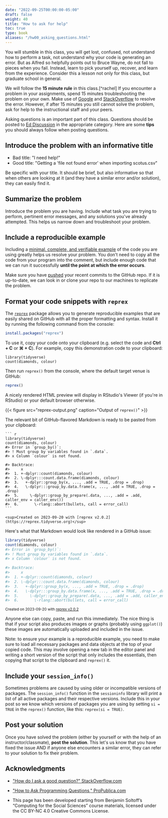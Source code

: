 ```yaml
---
date: "2022-09-25T00:00:00-05:00"
draft: false
weight: 40
title: "How to ask for help"
toc: true
type: book
aliases: "/hw00_asking_questions.html"
---
```




You will stumble in this class, you will get lost, confused, not understand how to perform a task, not understand why your code is generating an error. But as Alfred so helpfully points out to Bruce Wayne, do not fall to pieces when you fail. Instead, learn to pick yourself up, recover, and learn from the experience. Consider this a lesson not only for this class, but graduate school in general.

We will follow the **15 minute rule** in this class.[^rachel] If you encounter a problem in your assignments, spend 15 minutes troubleshooting the problem on your own. Make use of [Google](https://www.google.com) and [StackOverflow](http://stackoverflow.com/) to resolve the error. However, if after 15 minutes you still cannot solve the problem, ask for help to the instructional staff and your peers.

Asking questions is an important part of this class. Questions should be posted to [Ed Discussion](https://edstem.org/us/courses/29905/discussion/) in the appropriate category. Here are some **tips** you should always follow when posting questions.

## Introduce the problem with an informative title

* Bad title: "I need help!"
* Good title: "Getting a 'file not found error' when importing scotus.csv"

Be specific with your title. It should be brief, but also informative so that when others are looking at it (and they have a similar error and/or solution), they can easily find it.

## Summarize the problem

Introduce the problem you are having. Include what task you are trying to perform, pertinent error messages, and any solutions you've already attempted. This helps us narrow down and troubleshoot your problem.

## Include a reproducible example

Including a [minimal, complete, and verifiable example](http://stackoverflow.com/help/mcve) of the code you are using greatly helps us resolve your problem. You don't need to copy all the code from your program into the comment, but include enough code that we can run it successfully **until the point at which the error occurs**.

Make sure you have [pushed](/setup/git-with-rstudio/#step-4-push-your-local-changes-online-to-github) your recent commits to the GitHub repo. If it is up-to-date, we can look in or clone your repo to our machines to replicate the problem.

## Format your code snippets with `reprex`

The [`reprex`](http://reprex.tidyverse.org/) package allows you to generate reproducible examples that are easily shared on GitHub with all the proper formatting and syntax. Install it by running the following command from the console:

```r
install.packages("reprex")
```

To use it, copy your code onto your clipboard (e.g. select the code and **Ctrl + C** or **⌘ + C**). For example, copy this demonstration code to your clipboard:






```
library(tidyverse)
count(diamonds, colour)
```

Then run `reprex()` from the console, where the default target venue is GitHub:


```r
reprex()
```

A nicely rendered HTML preview will display in RStudio's Viewer (if you're in RStudio) or your default browser otherwise.

{{< figure src="reprex-output.png" caption="Output of `reprex()`" >}}

The relevant bit of GitHub-flavored Markdown is ready to be pasted from your clipboard:


````
``` r
library(tidyverse)
count(diamonds, colour)
#> Error in `group_by()`:
#> ! Must group by variables found in `.data`.
#> x Column `colour` is not found.

#> Backtrace:
#>     x
#>  1. +-dplyr::count(diamonds, colour)
#>  2. \-dplyr:::count.data.frame(diamonds, colour)
#>  3.   +-dplyr::group_by(x, ..., .add = TRUE, .drop = .drop)
#>  4.   \-dplyr:::group_by.data.frame(x, ..., .add = TRUE, .drop = .drop)
#>  5.     \-dplyr::group_by_prepare(.data, ..., .add = .add, caller_env = caller_env())
#>  6.       \-rlang::abort(bullets, call = error_call)
```

<sup>Created on 2023-09-20 with [reprex v2.0.2](https://reprex.tidyverse.org)</sup>
````

Here's what that Markdown would look like rendered in a GitHub issue:


``` r
library(tidyverse)
count(diamonds, colour)
#> Error in `group_by()`:
#> ! Must group by variables found in `.data`.
#> x Column `colour` is not found.

#> Backtrace:
#>     x
#>  1. +-dplyr::count(diamonds, colour)
#>  2. \-dplyr:::count.data.frame(diamonds, colour)
#>  3.   +-dplyr::group_by(x, ..., .add = TRUE, .drop = .drop)
#>  4.   \-dplyr:::group_by.data.frame(x, ..., .add = TRUE, .drop = .drop)
#>  5.     \-dplyr::group_by_prepare(.data, ..., .add = .add, caller_env = caller_env())
#>  6.       \-rlang::abort(bullets, call = error_call)
```

<sup>Created on 2023-09-20 with [reprex v2.0.2](https://reprex.tidyverse.org)</sup>

Anyone else can copy, paste, and run this immediately. The nice thing is that if your script also produces images or graphs (probably using `ggplot()`) these images are automatically uploaded and included in the issue.

Note: to ensure your example is a reproducible example, you need to make sure to load all necessary packages and data objects at the top of your copied code. This may involve opening a new tab in the editor panel and writing a short version of the script that only includes the essentials, then copying that script to the clipboard and `reprex()` it.




## Include your `session_info()`

Sometimes problems are caused by using older or incompatible versions of packages. The `session_info()` function in the `sessioninfo` library will print a list of all active packages and their respective versions. Include this in your post so we know which versions of packages you are using by setting `si = TRUE` in the `reprex()` function, like this: `reprex(si = TRUE)`.

## Post your solution

Once you have solved the problem (either by yourself or with the help of an instructor/classmate), **post the solution**. This let's us know that you have fixed the issue AND if anyone else encounters a similar error, they can refer to your solution to fix their problem.

## Acknowledgments

* ["How do I ask a good question?" StackOverflow.com](http://stackoverflow.com/help/how-to-ask)
* ["How to Ask Programming Questions," ProPublica.com](https://www.propublica.org/nerds/item/how-to-ask-programming-questions)

* This page has been developed starting from Benjamin Soltoff’s “Computing for the Social Sciences” course materials, licensed under the CC BY-NC 4.0 Creative Commons License.
